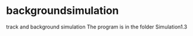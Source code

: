 # backgroundsimulation
track and background simulation 
The program is in the folder Simulation1.3 
